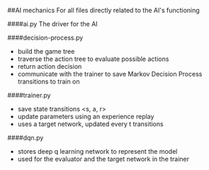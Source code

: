 ##AI mechanics
For all files directly related to the AI's functioning

####ai.py
The driver for the AI

####decision-process.py
- build the game tree
- traverse the action tree to evaluate possible actions
- return action decision
- communicate with the trainer to save Markov Decision Process transitions to train on

####trainer.py
- save state transitions <s, a, r>
- update parameters using an experience replay
- uses a target network, updated every t transitions

####dqn.py
- stores deep q learning network to represent the model
- used for the evaluator and the target network in the trainer

